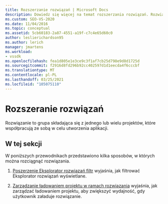 ```yaml
---
title: Rozszerzanie rozwiązań | Microsoft Docs
description: Dowiedz się więcej na temat rozszerzania rozwiązań. Rozwiązanie to grupa składająca się z jednego lub wielu projektów, które współpracują ze sobą w celu utworzenia aplikacji.
ms.custom: SEO-VS-2020
ms.date: 11/04/2016
ms.topic: conceptual
ms.assetid: 5cb60183-2a87-4551-a19f-c7c4e65d60c0
author: leslierichardson95
ms.author: lerich
manager: jmartens
ms.workload:
- vssdk
ms.openlocfilehash: fea1d805e1e3ce9c3f1af7cb25d798e9d8d1725d
ms.sourcegitcommit: f2916d8fd296b92cc402597d1d1eecda4f6cccbf
ms.translationtype: MT
ms.contentlocale: pl-PL
ms.lasthandoff: 03/25/2021
ms.locfileid: "105075110"
---
```

# <a name="extend-solutions"></a>Rozszeranie rozwiązań
Rozwiązanie to grupa składająca się z jednego lub wielu projektów, które współpracują ze sobą w celu utworzenia aplikacji.

## <a name="in-this-section"></a>W tej sekcji
 W poniższych przewodnikach przedstawiono kilka sposobów, w których można rozciągnąć rozwiązania.

1. [Poszerzenie Eksplorator rozwiązań filtr](../extensibility/extending-the-solution-explorer-filter.md) wyjaśnia, jak filtrować Eksplorator rozwiązań wyświetlane.

2. [Zarządzanie ładowaniem projektu w ramach rozwiązania](../extensibility/managing-project-loading-in-a-solution.md) wyjaśnia, jak zarządzać ładowaniem projektu, aby zwiększyć wydajność, gdy użytkownik załaduje rozwiązanie.
